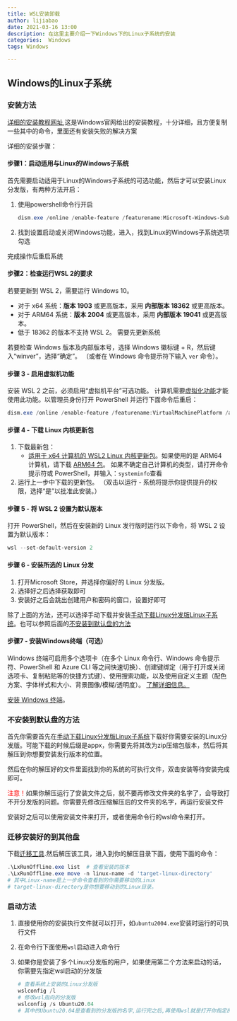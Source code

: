 ```yaml
---
title: WSL安装卸载
author: lijiabao
date: 2021-03-16 13:00
description: 在这里主要介绍一下Windows下的Linux子系统的安装
categories:  Windows
tags: Windows

---
```


## Windows的Linux子系统

### 安装方法

[详细的安装教程网址](https://docs.microsoft.com/zh-cn/windows/wsl/install-win10#step-2--check-requirements-for-running-wsl-2),这是Windows官网给出的安装教程，十分详细，且方便复制一些其中的命令，里面还有安装失败的解决方案

详细的安装步骤：

#### 步骤1：启动适用与Linux的Windows子系统

首先需要启动适用于Linux的Windows子系统的可选功能，然后才可以安装Linux分发版，有两种方法开启：

1. 使用powershell命令行开启
   ```powershell
   dism.exe /online /enable-feature /featurename:Microsoft-Windows-Subsystem-Linux /all /norestart
   ```
   
2. 找到设置启动或关闭Windows功能，进入，找到Linux的Windows子系统选项勾选

完成操作后重启系统

#### 步骤2：检查运行WSL 2的要求

若要更新到 WSL 2，需要运行 Windows 10。

- 对于 x64 系统：**版本 1903** 或更高版本，采用 **内部版本 18362** 或更高版本。
- 对于 ARM64 系统：**版本 2004** 或更高版本，采用 **内部版本 19041** 或更高版本。
- 低于 18362 的版本不支持 WSL 2。 需要先更新系统

若要检查 Windows 版本及内部版本号，选择 Windows 徽标键 + R，然后键入“winver”，选择“确定”。 （或者在 Windows 命令提示符下输入 `ver` 命令）。

#### 步骤 3 - 启用虚拟机功能

安装 WSL 2 之前，必须启用“虚拟机平台”可选功能。 计算机需要[虚拟化功能](https://docs.microsoft.com/zh-cn/windows/wsl/troubleshooting#error-0x80370102-the-virtual-machine-could-not-be-started-because-a-required-feature-is-not-installed)才能使用此功能。以管理员身份打开 PowerShell 并运行下面命令后重启：

```powershell
dism.exe /online /enable-feature /featurename:VirtualMachinePlatform /all /norestart
```

#### 步骤 4 - 下载 Linux 内核更新包

1. 下载最新包：
   - [适用于 x64 计算机的 WSL2 Linux 内核更新包](https://wslstorestorage.blob.core.windows.net/wslblob/wsl_update_x64.msi)。如果使用的是 ARM64 计算机，请下载 [ARM64 包](https://wslstorestorage.blob.core.windows.net/wslblob/wsl_update_arm64.msi)。 如果不确定自己计算机的类型，请打开命令提示符或 PowerShell，并输入：`systeminfo`查看
2. 运行上一步中下载的更新包。 （双击以运行 - 系统将提示你提供提升的权限，选择“是”以批准此安装。）

#### 步骤 5 - 将 WSL 2 设置为默认版本

打开 PowerShell，然后在安装新的 Linux 发行版时运行以下命令，将 WSL 2 设置为默认版本：

```powershell
wsl --set-default-version 2
```

#### 步骤 6 - 安装所选的 Linux 分发

1. 打开Microsoft Store，并选择你偏好的 Linux 分发版。
2. 选择好之后选择获取即可
3. 安装好之后会跳出创建用户和密码的窗口，设置好即可

除了上面的方法，还可以选择手动下载并安装[手动下载Linux分发版Linux子系统](https://docs.microsoft.com/zh-cn/windows/wsl/install-manual)。也可以参照后面的[不安装到默认盘的方法](#不安装到默认盘的方法)

#### 步骤7 - 安装Windows终端（可选）

Windows 终端可启用多个选项卡（在多个 Linux 命令行、Windows 命令提示符、PowerShell 和 Azure CLI 等之间快速切换）、创建键绑定（用于打开或关闭选项卡、复制粘贴等的快捷方式键）、使用搜索功能，以及使用自定义主题（配色方案、字体样式和大小、背景图像/模糊/透明度）。 [了解详细信息。](https://docs.microsoft.com/zh-cn/windows/terminal)

[安装 Windows 终端](https://docs.microsoft.com/zh-cn/windows/terminal/get-started)。

### 不安装到默认盘的方法

首先你需要首先在[手动下载Linux分发版Linux子系统](https://docs.microsoft.com/zh-cn/windows/wsl/install-manual)下载好你需要安装的Linux分发版。可能下载的时候后缀是appx，你需要先将其改为zip压缩包版本，然后将其解压到你想要安装发行版本的位置。

然后在你的解压好的文件里面找到你的系统的可执行文件，双击安装等待安装完成即可。

<font color='red'>注意！</font>如果你解压运行了安装文件之后，就不要再修改文件夹的名字了，会导致打不开分发版的问题。你需要先修改压缩解压后的文件夹的名字，再运行安装文件

安装好之后可以使用安装文件来打开，或者使用命令行的wsl命令来打开。

### 迁移安装好的到其他盘

下载[迁移工具](https://github.com/DDoSolitary/LxRunOffline/releases/tag/v3.4.1).然后解压该工具，进入到你的解压目录下面，使用下面的命令：

```powershell
.\LxRunOffline.exe list  # 查看安装的版本
.\LxRunOffline.exe move -n linux-name -d 'target-linux-directory'
# 其中Linux-name是上一步命令查看到的你需要移动的Linux
# target-linux-directory是你想要移动到的Linux目录。
```

### 启动方法

1. 直接使用你的安装执行文件就可以打开，如`ubuntu2004.exe`安装时运行的可执行文件

2. 在命令行下面使用`wsl`启动进入命令行

3. 如果你是安装了多个Linux分发版的用户，如果使用第二个方法来启动的话，你需要先指定wsl启动的分发版

   ```powershell
   # 查看系统上安装的Linux分发版
   wslconfig /l
   # 修改wsl指向的分发版
   wslconfig /s Ubuntu20.04
   # 其中的Ubuntu20.04是查看到的分发版的名字,运行完之后,再使用wsl就是打开你指定的这个分发版
   ```

   